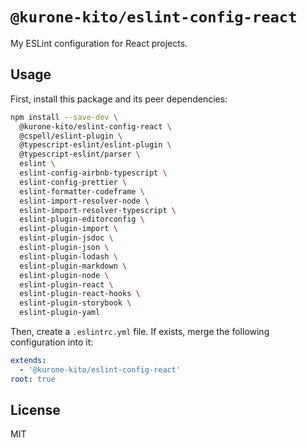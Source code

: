 # `@kurone-kito/eslint-config-react`

My ESLint configuration for React projects.

## Usage

First, install this package and its peer dependencies:

```sh
npm install --save-dev \
  @kurone-kito/eslint-config-react \
  @cspell/eslint-plugin \
  @typescript-eslint/eslint-plugin \
  @typescript-eslint/parser \
  eslint \
  eslint-config-airbnb-typescript \
  eslint-config-prettier \
  eslint-formatter-codeframe \
  eslint-import-resolver-node \
  eslint-import-resolver-typescript \
  eslint-plugin-editorconfig \
  eslint-plugin-import \
  eslint-plugin-jsdoc \
  eslint-plugin-json \
  eslint-plugin-lodash \
  eslint-plugin-markdown \
  eslint-plugin-node \
  eslint-plugin-react \
  eslint-plugin-react-hooks \
  eslint-plugin-storybook \
  eslint-plugin-yaml
```

Then, create a `.eslintrc.yml` file. If exists, merge the following configuration into it:

```yaml
extends:
  - '@kurone-kito/eslint-config-react'
root: true
```

## License

MIT
